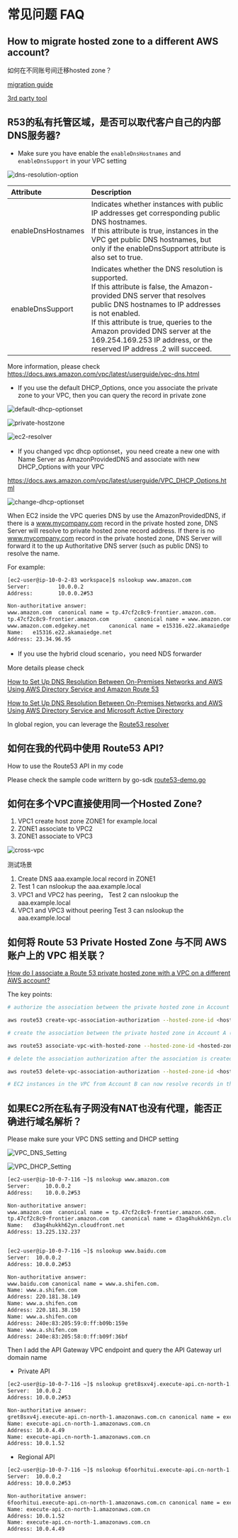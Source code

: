 # 常见问题  FAQ

## How to migrate hosted zone to a different AWS account?

如何在不同账号间迁移hosted zone？

[migration guide](https://docs.aws.amazon.com/Route53/latest/DeveloperGuide/hosted-zones-migrating.html#hosted-zones-migrating-install-cli)

[3rd party tool](https://github.com/barnybug/cli53)

## R53的私有托管区域，是否可以取代客户自己的内部DNS服务器?
- Make sure you have enable the `enableDnsHostnames` and `enableDnsSupport` in your VPC setting

![dns-resolution-option](media/dns-resolution-option.png)

| Attribute | Description |
| :-------- | :---------- |
| enableDnsHostnames | Indicates whether instances with public IP addresses get corresponding public DNS hostnames.</br> If this attribute is true, instances in the VPC get public DNS hostnames, but only if the enableDnsSupport attribute is also set to true. |
| enableDnsSupport | Indicates whether the DNS resolution is supported. </br> If this attribute is false, the Amazon-provided DNS server that resolves public DNS hostnames to IP addresses is not enabled. </br> If this attribute is true, queries to the Amazon provided DNS server at the 169.254.169.253 IP address, or the reserved IP address .2 will succeed. |

More information, please check https://docs.aws.amazon.com/vpc/latest/userguide/vpc-dns.html

- If you use the default DHCP_Options, once you associate the private zone to your VPC, then you can query the record in private zone

![default-dhcp-optionset](media/default-dhcp-optionset.png) 

![private-hostzone](media/private-hostzone.png)

![ec2-resolver](media/default-ec2-resolver.png)

- If you changed vpc dhcp optionset，you need create a new one with Name Server as AmazonProvidedDNS and associate with new DHCP_Options with your VPC

https://docs.aws.amazon.com/vpc/latest/userguide/VPC_DHCP_Options.html

![change-dhcp-optionset](media/change-dhcp-optionset.png)

When EC2 inside the VPC queries DNS by use the AmazonProvidedDNS, if there is a www.mycompany.com record in the private hosted zone, DNS Server will resolve to private hosted zone record address. If there is no www.mycompany.com record in the private hosted zone, DNS Server will forward it to the up Authoritative DNS server (such as public DNS) to resolve the name.

For example: 

```bash
[ec2-user@ip-10-0-2-83 workspace]$ nslookup www.amazon.com
Server:         10.0.0.2
Address:        10.0.0.2#53

Non-authoritative answer:
www.amazon.com  canonical name = tp.47cf2c8c9-frontier.amazon.com.
tp.47cf2c8c9-frontier.amazon.com        canonical name = www.amazon.com.edgekey.net.
www.amazon.com.edgekey.net      canonical name = e15316.e22.akamaiedge.net.
Name:   e15316.e22.akamaiedge.net
Address: 23.34.96.95
```

- If you use the hybrid cloud scenario，you need NDS forwarder

More details please check

[How to Set Up DNS Resolution Between On-Premises Networks and AWS Using AWS Directory Service and Amazon Route 53](https://aws.amazon.com/blogs/security/how-to-set-up-dns-resolution-between-on-premises-networks-and-aws-using-aws-directory-service-and-amazon-route-53/)

[How to Set Up DNS Resolution Between On-Premises Networks and AWS Using AWS Directory Service and Microsoft Active Directory](https://aws.amazon.com/blogs/security/how-to-set-up-dns-resolution-between-on-premises-networks-and-aws-using-aws-directory-service-and-microsoft-active-directory/)

In global region, you can leverage the [Route53 resolver](https://docs.aws.amazon.com/Route53/latest/DeveloperGuide/resolver.html)

## 如何在我的代码中使用 Route53 API?
How to use the Route53 API in my code

Please check the sample code writtern by go-sdk [route53-demo.go](R53/route53-demo.go)

## 如何在多个VPC直接使用同一个Hosted Zone?

1. VPC1 create host zone ZONE1 for example.local 
2. ZONE1 associate to VPC2
3. ZONE1 associate to VPC3

![cross-vpc](media/cross-vpc.png)

测试场景
1. Create DNS aaa.example.local record in ZONE1
2. Test 1 can nslookup the aaa.example.local 
3. VPC1 and VPC2 has peering， Test 2 can nslookup the aaa.example.local 
4. VPC1 and VPC3 without peering Test 3 can nslookup the aaa.example.local 

## 如何将 Route 53 Private Hosted Zone 与不同 AWS 账户上的 VPC 相关联？

[How do I associate a Route 53 private hosted zone with a VPC on a different AWS account?](https://aws.amazon.com/premiumsupport/knowledge-center/private-hosted-zone-different-account/)

The key points:

```bash
# authorize the association between the private hosted zone in Account A (hosted-zone-id) and the VPC in Account B (vpc-id).  Running on Account A

aws route53 create-vpc-association-authorization --hosted-zone-id <hosted-zone-id> --vpc VPCRegion=<region>,VPCId=<vpc-id>

# create the association between the private hosted zone in Account A (hosted-zone-id) and the VPC in Account B (vpc-id). Running on Account B

aws route53 associate-vpc-with-hosted-zone --hosted-zone-id <hosted-zone-id> --vpc VPCRegion=<region>,VPCId=<vpc-id>

# delete the association authorization after the association is created. Running on Account A

aws route53 delete-vpc-association-authorization --hosted-zone-id <hosted-zone-id>  --vpc VPCRegion=<region>,VPCId=<vpc-id>

# EC2 instances in the VPC from Account B can now resolve records in the private hosted zone in Account A.
```

## 如果EC2所在私有子网没有NAT也没有代理，能否正确进行域名解析？

Please make sure your VPC DNS setting and DHCP setting

![VPC_DNS_Setting](media/VPC_DNS_Setting.png)

![VPC_DHCP_Setting](media/VPC_DHCP_Setting.png)

```bash
[ec2-user@ip-10-0-7-116 ~]$ nslookup www.amazon.com
Server:		10.0.0.2
Address:	10.0.0.2#53

Non-authoritative answer:
www.amazon.com	canonical name = tp.47cf2c8c9-frontier.amazon.com.
tp.47cf2c8c9-frontier.amazon.com	canonical name = d3ag4hukkh62yn.cloudfront.net.
Name:	d3ag4hukkh62yn.cloudfront.net
Address: 13.225.132.237


[ec2-user@ip-10-0-7-116 ~]$ nslookup www.baidu.com
Server:  10.0.0.2
Address: 10.0.0.2#53

Non-authoritative answer:
www.baidu.com canonical name = www.a.shifen.com.
Name: www.a.shifen.com
Address: 220.181.38.149
Name: www.a.shifen.com
Address: 220.181.38.150
Name: www.a.shifen.com
Address: 240e:83:205:59:0:ff:b09b:159e
Name: www.a.shifen.com
Address: 240e:83:205:58:0:ff:b09f:36bf

```

Then I add the API Gateway VPC endpoint and query the API Gateway url domain name

- Private API

```bash
[ec2-user@ip-10-0-7-116 ~]$ nslookup gret8sxv4j.execute-api.cn-north-1.amazonaws.com.cn
Server:  10.0.0.2
Address: 10.0.0.2#53

Non-authoritative answer:
gret8sxv4j.execute-api.cn-north-1.amazonaws.com.cn canonical name = execute-api.cn-north-1.amazonaws.com.cn.
Name: execute-api.cn-north-1.amazonaws.com.cn
Address: 10.0.4.49
Name: execute-api.cn-north-1.amazonaws.com.cn
Address: 10.0.1.52
```

- Regional API

```bash
[ec2-user@ip-10-0-7-116 ~]$ nslookup 6foorhitui.execute-api.cn-north-1.amazonaws.com.cn
Server:  10.0.0.2
Address: 10.0.0.2#53

Non-authoritative answer:
6foorhitui.execute-api.cn-north-1.amazonaws.com.cn canonical name = execute-api.cn-north-1.amazonaws.com.cn.
Name: execute-api.cn-north-1.amazonaws.com.cn
Address: 10.0.1.52
Name: execute-api.cn-north-1.amazonaws.com.cn
Address: 10.0.4.49
```